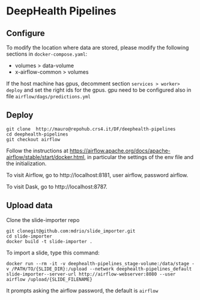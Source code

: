 # DeepHealth Pipelines


## Configure

To modify the location where data are stored, please modify the following sections in ```docker-compose.yaml```:
 * volumes > data-volume
 *  x-airflow-common > volumes


If the host machine has gpus, decomment section ```services > worker> deploy``` and set the right ids for the gpus. gpu need to be configured also in file ```airflow/dags/predictions.yml```

## Deploy

```
git clone  http://mauro@repohub.crs4.it/DF/deephealth-pipelines
cd deephealth-pipelines
git checkout airflow
```

Follow the instructions at https://airflow.apache.org/docs/apache-airflow/stable/start/docker.html, in particular the settings of the env file and the initialization.

To visit Airflow, go to http://localhost:8181, user airflow, password airflow.

To visit Dask, go to http://localhost:8787.


## Upload data

Clone the slide-importer repo
```
git clonegit@github.com:mdrio/slide_importer.git
cd slide-importer
docker build -t slide-importer .
```

To import a slide, type this command:
```
docker run --rm -it -v deephealth-pipelines_stage-volume:/data/stage -v /PATH/TO/{SLIDE_DIR}:/upload --network deephealth-pipelines_default   slide-importer--server-url http://airflow-webserver:8080 --user airflow /upload/{SLIDE_FILENAME}
```

It prompts asking the airflow password, the default is ```airflow```




